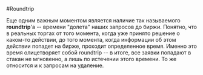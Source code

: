 #Roundtrip

Еще одним важным моментом является наличие так называемого **roundtrip**'а -- времени "долета" наших запросов до биржи. Понятно, что в реальных торгах от того момента, когда уже принято решение о каком-то действии, до того момента, когда информации об этом действии попадет на бирже, проходит определенное время. Именно это время олицетворяет собой roundtrip -- в итоге, все заявки попадают в стакан не мгновенно, а лишь по истечении этого времени. То же относится и к запросам на удаление.
